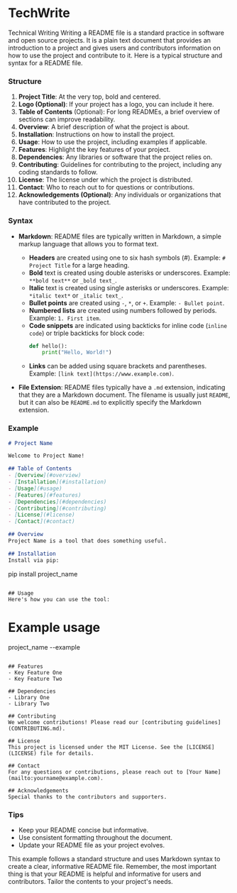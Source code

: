 # TechWrite
Technical Writing
Writing a README file is a standard practice in software and open source projects. It is a plain text document that provides an introduction to a project and gives users and contributors information on how to use the project and contribute to it. Here is a typical structure and syntax for a README file.

### Structure

1. **Project Title**: At the very top, bold and centered.
2. **Logo (Optional)**: If your project has a logo, you can include it here.
3. **Table of Contents** (Optional): For long READMEs, a brief overview of sections can improve readability.
4. **Overview**: A brief description of what the project is about.
5. **Installation**: Instructions on how to install the project.
6. **Usage**: How to use the project, including examples if applicable.
7. **Features**: Highlight the key features of your project.
8. **Dependencies**: Any libraries or software that the project relies on.
9. **Contributing**: Guidelines for contributing to the project, including any coding standards to follow.
10. **License**: The license under which the project is distributed.
11. **Contact**: Who to reach out to for questions or contributions.
12. **Acknowledgements (Optional)**: Any individuals or organizations that have contributed to the project.

### Syntax

- **Markdown**: README files are typically written in Markdown, a simple markup language that allows you to format text.

  - **Headers** are created using one to six hash symbols (#). Example: `# Project Title` for a large heading.
  - **Bold** text is created using double asterisks or underscores. Example: `**bold text**` or `_bold text_`.
  - **Italic** text is created using single asterisks or underscores. Example: `*italic text*` or `_italic text_`.
  - **Bullet points** are created using `-`, `*`, or `+`. Example: `- Bullet point`.
  - **Numbered lists** are created using numbers followed by periods. Example: `1. First item`.
  - **Code snippets** are indicated using backticks for inline code (`inline code`) or triple backticks for block code:
    ```python
    def hello():
        print("Hello, World!")
    ```
  - **Links** can be added using square brackets and parentheses. Example: `[link text](https://www.example.com)`.

- **File Extension**: README files typically have a `.md` extension, indicating that they are a Markdown document. The filename is usually just `README`, but it can also be `README.md` to explicitly specify the Markdown extension.

### Example

```markdown
# Project Name

Welcome to Project Name!

## Table of Contents
- [Overview](#overview)
- [Installation](#installation)
- [Usage](#usage)
- [Features](#features)
- [Dependencies](#dependencies)
- [Contributing](#contributing)
- [License](#license)
- [Contact](#contact)

## Overview
Project Name is a tool that does something useful.

## Installation
Install via pip:
```
pip install project_name
```

## Usage
Here's how you can use the tool:
```
# Example usage
project_name --example
```

## Features
- Key Feature One
- Key Feature Two

## Dependencies
- Library One
- Library Two

## Contributing
We welcome contributions! Please read our [contributing guidelines](CONTRIBUTING.md).

## License
This project is licensed under the MIT License. See the [LICENSE](LICENSE) file for details.

## Contact
For any questions or contributions, please reach out to [Your Name](mailto:yourname@example.com).

## Acknowledgements
Special thanks to the contributors and supporters.
```

### Tips
* Keep your README concise but informative.
* Use consistent formatting throughout the document.
* Update your README file as your project evolves.

This example follows a standard structure and uses Markdown syntax to create a clear, informative README file. Remember, the most important thing is that your README is helpful and informative for users and contributors. Tailor the contents to your project's needs.
